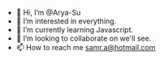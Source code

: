 - 👋 Hi, I’m @Arya-Su
- 👀 I’m interested in everything.
- 🌱 I’m currently learning Javascript.
- 💞️ I’m looking to collaborate on we'll see.
- 📫 How to reach me samr.a@hotmail.com

<!---
Arya-Su/Arya-Su is a ✨ special ✨ repository because its `README.md` (this file) appears on your GitHub profile.
You can click the Preview link to take a look at your changes.
--->
